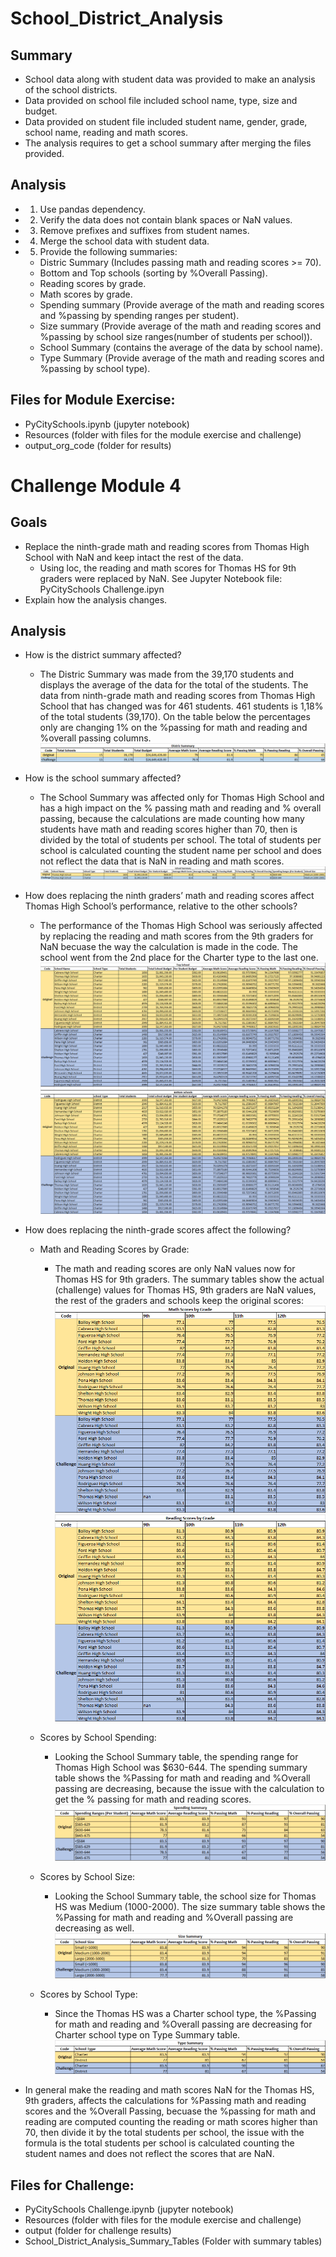 # School_District_Analysis
## Summary
- School data along with student data was provided to make an analysis of the school districts.
- Data provided on school file included school name, type, size and budget.
- Data provided on student file included student name, gender, grade, school name, reading and math scores.
- The analysis requires to get a school summary after merging the files provided.

## Analysis
- 1. Use pandas dependency. 
- 2. Verify the data does not contain blank spaces or NaN values.
- 3. Remove prefixes and suffixes from student names.
- 4. Merge the school data with student data.
- 5. Provide the following summaries:
    - Distric Summary (Includes passing math and reading scores >= 70).
    - Bottom and Top schools (sorting by %Overall Passing).
    - Reading scores by grade.
    - Math scores by grade.
    - Spending summary (Provide average of the math and reading scores and %passing by spending ranges per student).
    - Size summary (Provide average of the math and reading scores and %passing by school size ranges(number of students per school)).
    - School Summary (contains the average of the data by school name).
    - Type Summary (Provide average of the math and reading scores and %passing by school type).
    
## Files for Module Exercise:
- PyCitySchools.ipynb (jupyter notebook)
- Resources (folder with files for the module exercise and challenge)
- output_org_code (folder for results)
    
# Challenge Module 4
## Goals
- Replace the ninth-grade math and reading scores from Thomas High School with NaN and keep intact the rest of the data. 
    - Using loc, the reading and math scores for Thomas HS for 9th graders were replaced by NaN.  See Jupyter Notebook file: PyCitySchools Challenge.ipyn
- Explain how the analysis changes.

## Analysis
- How is the district summary affected?
    - The Distric Summary was made from the 39,170 students and displays the average of the data for the total of the students.  The data from ninth-grade math and reading scores from Thomas High School that has changed was for 461 students.  461 students is 1,18% of the total students (39,170).  On the table below the percentages only are changing 1% on the %passing for math and reading and %overall passing columns.  
    ![District Summary Table](https://github.com/DahianaMC/School_District_Analysis/blob/master/School_District_Analysis_Summary_Tables/District%20Summary%20Table.png)

- How is the school summary affected?
    - The School Summary was affected only for Thomas High School and has a high impact on the % passing math and reading and % overall passing, because the calculations are made counting how many students have math and reading scores higher than 70, then is divided by the total of students per school.  The total of students per school is calculated counting the student name per school and does not reflect the data that is NaN in reading and math scores.
    ![School Summary Table](https://github.com/DahianaMC/School_District_Analysis/blob/master/School_District_Analysis_Summary_Tables/School%20Summary%20Table.png)

- How does replacing the ninth graders’ math and reading scores affect Thomas High School’s performance, relative to the other schools?
    - The performance of the Thomas High School was seriously affected by replacing the reading and math scores from the 9th graders for NaN becuase the way the calculation is made in the code.  The school went from the 2nd place for the Charter type to the last one.
    ![Top and Bottom Schools Table](https://github.com/DahianaMC/School_District_Analysis/blob/master/School_District_Analysis_Summary_Tables/Top%20and%20Bottom%20Schools%20Table.png)

- How does replacing the ninth-grade scores affect the following?
    - Math and Reading Scores by Grade:
        - The math and reading scores are only NaN values now for Thomas HS for 9th graders.  The summary tables show the actual (challenge) values for Thomas HS, 9th graders are NaN values, the rest of the graders and schools keep the original scores:
    ![Math Scores for 9th graders](https://github.com/DahianaMC/School_District_Analysis/blob/master/School_District_Analysis_Summary_Tables/Math%20Scores%20for%209th%20graders.png)
    ![Reading Scores for 9th graders](https://github.com/DahianaMC/School_District_Analysis/blob/master/School_District_Analysis_Summary_Tables/Reading%20Scores%20for%209th%20graders.png)
    
    - Scores by School Spending:
        - Looking the School Summary table, the spending range for Thomas High School was $630-644.  The spending summary table shows the %Passing for math and reading and %Overall passing are decreasing, because the issue with the calculation to get the % passing for math and reading scores.
    ![Spending Summary Table](https://github.com/DahianaMC/School_District_Analysis/blob/master/School_District_Analysis_Summary_Tables/Spending%20Summary%20Table.png)
    
    - Scores by School Size:
        - Looking the School Summary table, the school size for Thomas HS was Medium (1000-2000).  The size summary table shows the %Passing for math and reading and %Overall passing are decreasing as well.
    ![Size Summary Table](https://github.com/DahianaMC/School_District_Analysis/blob/master/School_District_Analysis_Summary_Tables/Size%20Summary%20Table.png)
    
    - Scores by School Type:
        - Since the Thomas HS was a Charter school type, the %Passing for math and reading and %Overall passing are decreasing for Charter school type on Type Summary table.
    ![Type Summary Table](https://github.com/DahianaMC/School_District_Analysis/blob/master/School_District_Analysis_Summary_Tables/Type%20Summary%20Table.png)
    
- In general make the reading and math scores NaN for the Thomas HS, 9th graders, affects the calculations for %Passing math and reading scores and the %Overall Passing, becuase the %passing for math and reading are computed counting the reading or math scores higher than 70, then divide it by the total students per school, the issue with the formula is the total students per school is calculated counting the student names and does not reflect the scores that are NaN.

## Files for Challenge:
- PyCitySchools Challenge.ipynb (jupyter notebook)
- Resources (folder with files for the module exercise and challenge)
- output (folder for challenge results)
- School_District_Analysis_Summary_Tables (Folder with summary tables)
